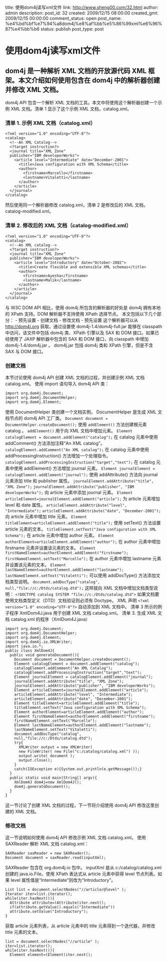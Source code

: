title: 使用dom4j读写xml文件
link: http://www.sheng00.com/32.html
author: admin
description: 
post_id: 32
created: 2009/12/15 08:00:00
created_gmt: 2009/12/15 00:00:00
comment_status: open
post_name: %e4%bd%bf%e7%94%a8dom4j%e8%af%bb%e5%86%99xml%e6%96%87%e4%bb%b6
status: publish
post_type: post

# 使用dom4j读写xml文件

## dom4j 是一种解析 XML 文档的开放源代码 XML 框架。本文介绍如何使用包含在 dom4j 中的解析器创建并修改 XML 文档。

dom4j API 包含一个解析 XML 文档的工具。本文中将使用这个解析器创建一个示例 XML 文档。清单 1 显示了这个示例 XML 文档，catalog.xml。 

### 清单 1. 示例 XML 文档（catalog.xml）
    
    
    <?xml version="1.0" encoding="UTF-8"?> 
    <catalog> 
      <!--An XML Catalog--> 
      <?target instruction?>
      <journal title="XML Zone" 
      publisher="IBM developerWorks"> 
        <article level="Intermediate" date="December-2001">
          <title>Java configuration with XML Schema</title> 
          <author> 
            <firstname>Marcello</firstname> 
            <lastname>Vitaletti</lastname> 
          </author>
        </article>
      </journal> 
    </catalog> 
    

然后使用同一个解析器修改 catalog.xml，清单 2 是修改后的 XML 文档，catalog-modified.xml。 

### 清单 2. 修改后的 XML 文档（catalog-modified.xml）
    
    
    <?xml version="1.0" encoding="UTF-8"?> 
    <catalog> 
      <!--An XML catalog--> 
      <?target instruction?>
      <journal title="XML Zone"
      publisher="IBM developerWorks"> 
        <article level="Introductory" date="October-2002">
          <title>Create flexible and extensible XML schemas</title> 
          <author> 
            <firstname>Ayesha</firstname> 
            <lastname>Malik</lastname> 
          </author> 
        </article>
      </journal> 
    </catalog> 
    

与 W3C DOM API 相比，使用 dom4j 所包含的解析器的好处是 dom4j 拥有本地的 XPath 支持。DOM 解析器不支持使用 XPath 选择节点。 本文包括以下几个部分： \- 预先设置 \- 创建文档 \- 修改文档 \- 预先设置 这个解析器可以从 http://dom4j.org 获取。通过设置使 dom4j-1.4/dom4j-full.jar 能够在 classpath 中访问，该文件中包括 dom4j 类、XPath 引擎以及 SAX 和 DOM 接口。如果已经使用了 JAXP 解析器中包含的 SAX 和 DOM 接口，向 classpath 中增加 dom4j-1.4/dom4j.jar 。 dom4j.jar 包括 dom4j 类和 XPath 引擎，但是不含 SAX 与 DOM 接口。 

### 创建文档

本节讨论使用 dom4j API 创建 XML 文档的过程，并创建示例 XML 文档 catalog.xml。 使用 import 语句导入 dom4j API 类： 
    
    
    import org.dom4j.Document;
    import org.dom4j.DocumentHelper;
    import org.dom4j.Element; 
    

使用 DocumentHelper 类创建一个文档实例。 DocumentHelper 是生成 XML 文档节点的 dom4j API 工厂类。 `Document document = DocumentHelper.createDocument();` 使用 `addElement()` 方法创建根元素 catalog 。 `addElement()` 用于向 XML 文档中增加元素。 `Element catalogElement = document.addElement("catalog");` 在 catalog 元素中使用 addComment() 方法添加注释“An XML catalog”。 `catalogElement.addComment("An XML catalog");` 在 catalog 元素中使用 addProcessingInstruction() 方法增加一个处理指令。 `catalogElement.addProcessingInstruction("target","text");` 在 catalog 元素中使用 addElement() 方法增加 journal 元素。 `Element journalElement = catalogElement.addElement("journal");` 使用 addAttribute() 方法向 journal 元素添加 title 和 publisher 属性。 `journalElement.addAttribute("title", "XML Zone");` `journalElement.addAttribute("publisher", "IBM developerWorks");` 向 article 元素中添加 journal 元素。 `Element articleElement=journalElement.addElement("article");` 为 article 元素增加 level 和 date 属性。 `articleElement.addAttribute("level", "Intermediate");` `articleElement.addAttribute("date", "December-2001");` 向 article 元素中增加 title 元素。 `Element titleElement=articleElement.addElement("title");` 使用 setText() 方法设置 article 元素的文本。 `titleElement.setText("Java configuration with XML Schema");` 在 article 元素中增加 author 元素。 `Element authorElement=articleElement.addElement("author");` 在 author 元素中增加 firstname 元素并设置该元素的文本。 `Element firstNameElement=authorElement.addElement("firstname");` `firstNameElement.setText("Marcello");` 在 author 元素中增加 lastname 元素并设置该元素的文本。 `Element lastNameElement=authorElement.addElement("lastname");` `lastNameElement.setText("Vitaletti");` 可以使用 addDocType() 方法添加文档类型说明。 `document.addDocType("catalog", null,"file://c:/Dtds/catalog.dtd");` 这样就向 XML 文档中增加文档类型说明： `<!DOCTYPE catalog SYSTEM "file://c:/Dtds/catalog.dtd">` 如果文档要使用文档类型定义（DTD）文档验证则必须有 Doctype。 XML 声明 `<?xml version="1.0" encoding="UTF-8"?>` 自动添加到 XML 文档中。 清单 3 所示的例子程序 XmlDom4J.java 用于创建 XML 文档 catalog.xml。 清单 3. 生成 XML 文档 catalog.xml 的程序（XmlDom4J.java） 
    
    
    import org.dom4j.Document;
    import org.dom4j.DocumentHelper;
    import org.dom4j.Element;
    import org.dom4j.io.XMLWriter;
    import java.io.*;
    public class XmlDom4J{
      public void generateDocument(){
        Document document = DocumentHelper.createDocument();
        Element catalogElement = document.addElement("catalog");
        catalogElement.addComment("An XML Catalog");
        catalogElement.addProcessingInstruction("target","text");
        Element journalElement = catalogElement.addElement("journal");
        journalElement.addAttribute("title", "XML Zone");
        journalElement.addAttribute("publisher", "IBM developerWorks");
        Element articleElement=journalElement.addElement("article");
        articleElement.addAttribute("level", "Intermediate");
        articleElement.addAttribute("date", "December-2001");
        Element titleElement=articleElement.addElement("title");
        titleElement.setText("Java configuration with XML Schema");
        Element authorElement=articleElement.addElement("author");
        Element firstNameElement=authorElement.addElement("firstname");
        firstNameElement.setText("Marcello");
        Element lastNameElement=authorElement.addElement("lastname");
        lastNameElement.setText("Vitaletti");
        document.addDocType("catalog",
        null,"file://c:/Dtds/catalog.dtd");
        try{
          XMLWriter output = new XMLWriter(
          new FileWriter( new File("c:/catalog/catalog.xml") ));
          output.write( document );
          output.close();
        }
        catch(IOException e){System.out.println(e.getMessage());}
      }
      public static void main(String[] argv){
        XmlDom4J dom4j=new XmlDom4J();
        dom4j.generateDocument();
      }
    } 
    

这一节讨论了创建 XML 文档的过程，下一节将介绍使用 dom4j API 修改这里创建的 XML 文档。 

### 修改文档

这一节说明如何使用 dom4j API 修改示例 XML 文档 catalog.xml。 使用 SAXReader 解析 XML 文档 catalog.xml： 
    
    
    SAXReader saxReader = new SAXReader();
    Document document = saxReader.read(inputXml); 
    

SAXReader 包含在 org.dom4j.io 包中。 inputXml 是从 c:/catalog/catalog.xml 创建的 java.io.File。使用 XPath 表达式从 article 元素中获得 level 节点列表。如果 level 属性值是“Intermediate”则改为“Introductory”。 
    
    
    List list = document.selectNodes("//article/@level" );
    Iterator iter=list.iterator();
    while(iter.hasNext()){
      Attribute attribute=(Attribute)iter.next();
      if(attribute.getValue().equals("Intermediate"))
      attribute.setValue("Introductory"); 
    } 
    

获取 article 元素列表，从 article 元素中的 title 元素得到一个迭代器，并修改 title 元素的文本。 
    
    
    list = document.selectNodes("//article" );
    iter=list.iterator();
    while(iter.hasNext()){
      Element element=(Element)iter.next();